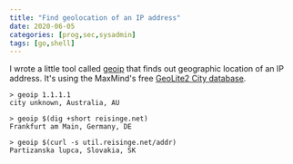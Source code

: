 ```yaml
---
title: "Find geolocation of an IP address"
date: 2020-06-05
categories: [prog,sec,sysadmin]
tags: [go,shell]
---
```


I wrote a little tool called [geoip](https://github.com/jreisinger/geoip) that finds out geographic location of an IP address. It's using the MaxMind's free [GeoLite2 City database](https://dev.maxmind.com/geoip/geoip2/geolite2/).

```
> geoip 1.1.1.1
city unknown, Australia, AU

> geoip $(dig +short reisinge.net)
Frankfurt am Main, Germany, DE

> geoip $(curl -s util.reisinge.net/addr)
Partizanska lupca, Slovakia, SK
```

